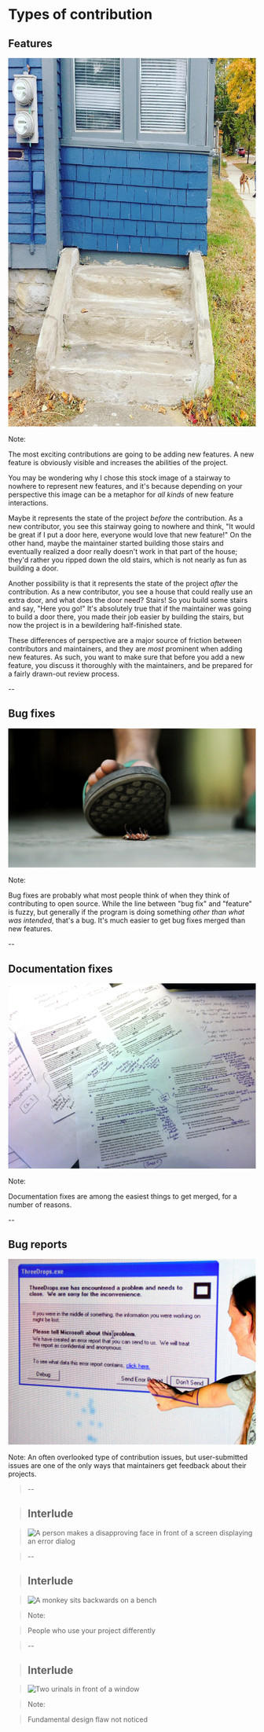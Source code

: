 # Types of contribution

## Features

<img id="splash"
     src="external-images/stairway-to-nowhere.jpg"
     alt="A small stairway leading to a wall"
     style="height: 750px"
     />

<!-- ["You had one job...!(stairway to nowhere)"](https://www.flickr.com/photos/alexchaffee/22466115412) by [Alex Chaffee](https://www.flickr.com/people/alexchaffee/) is licensed under [CC BY 2.0](https://creativecommons.org/licenses/by/2.0) -->

Note:

The most exciting contributions are going to be adding new features. A new feature is obviously visible and increases the abilities of the project.

You may be wondering why I chose this stock image of a stairway to nowhere to represent new features, and it's because depending on your perspective this image can be a metaphor for *all kinds* of new feature interactions.

Maybe it represents the state of the project *before* the contribution. As a new contributor, you see this stairway going to nowhere and think, "It would be great if I put a door here, everyone would love that new feature!" On the other hand, maybe the maintainer started building those stairs and eventually realized a door really doesn't work in that part of the house; they'd rather you ripped down the old stairs, which is not nearly as fun as building a door.

Another possibility is that it represents the state of the project *after* the contribution. As a new contributor, you see a house that could really use an extra door, and what does the door need? Stairs! So you build some stairs and say, "Here you go!" It's absolutely true that if the maintainer was going to build a door there, you made their job easier by building the stairs, but now the project is in a bewildering half-finished state.

These differences of perspective are a major source of friction between contributors and maintainers, and they are *most* prominent when adding new features. As such, you want to make sure that before you add a new feature, you discuss it thoroughly with the maintainers, and be prepared for a fairly drawn-out review process.

--

## Bug fixes

<img id="splash"
     src="external-images/nowshad-arefin-484188-unsplash-cropped.jpg"
     alt="A foot about to step on a bug"
     />

<!-- Photo by [Nowshad Arefin](https://unsplash.com/@_nowshad_himel_) on [Unsplash](https://unsplash.com/photos/tTHUqB0FNWA) -->

Note:

Bug fixes are probably what most people think of when they think of contributing to open source. While the line between "bug fix" and "feature" is fuzzy, but generally if the program is doing something *other than what was intended*, that's a bug. It's much easier to get bug fixes merged than new features.

--

## Documentation fixes

<img id="splash"
     src="external-images/editing.jpg"
     alt="Documents marked up with notes"
/>

<!-- ["Editing for the 2nd edition of How To Love Your Job or Find A New One"](https://www.flickr.com/photos/38314728@N08/6924714676) by [Joanna Penn](https://www.flickr.com/people/38314728@N08/) is licensed under [CC BY 2.0](https://creativecommons.org/licenses/by/2.0) -->

Note:

Documentation fixes are among the easiest things to get merged, for a number of reasons.

--

## Bug reports

<img id="splash"
     src="external-images/bug-report-woskay.jpg"
     alt="Person pressing the 'Send Error Report' button"
     />

<!-- ["bug report"](https://www.flickr.com/photos/oskay/253878224/) by [Windell Oskay](https://www.flickr.com/people/oskay/) is licensed under [CC BY 2.0](https://creativecommons.org/licenses/by/2.0) -->

Note:
An often overlooked type of contribution issues, but user-submitted issues are one of the only ways that maintainers get feedback about their projects.

> --

> ## Interlude

> <img id="splash"
>      src="external-images/digital-signage.jpg"
>      alt="A person makes a disapproving face in front of a screen displaying an error dialog"
>      />

> <!-- ["Digital signage done wrong"](https://www.flickr.com/photos/hendry/1028035206) by [Kai Hendry](https://www.flickr.com/people/hendry/) is licensed under [CC BY 2.0](https://creativecommons.org/licenses/by/2.0) -->

> --

> ## Interlude

> <img id="splash"
>      src="external-images/monkey-backwards-bench.jpg"
>      alt="A monkey sits backwards on a bench"
>      />

> <!-- ["backwards"](https://www.flickr.com/photos/tkb/17063787) by [TKnoxB](https://www.flickr.com/people/tkb/) is licensed under [CC BY 2.0](https://creativecommons.org/licenses/by/2.0) -->

> Note:

> People who use your project differently

> --

> ## Interlude

> <img id="splash"
>      src="external-images/bathroom-window.jpg"
>      alt="Two urinals in front of a window"
>      />

> <!-- ["What's wrong with this picture?"](https://www.flickr.com/photos/tensafefrogs/3960980431) by [Geoff Stearns](https://www.flickr.com/people/tensafefrogs/) is licensed under [CC BY 2.0](https://creativecommons.org/licenses/by/2.0) -->

> Note:

> Fundamental design flaw not noticed

